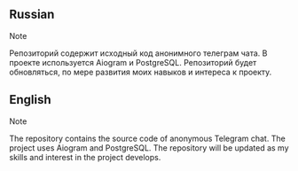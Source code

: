 ## Russian
> [!NOTE]
> Репозиторий содержит исходный код анонимного телеграм чата. В проекте используется Aiogram и PostgreSQL. Репозиторий будет обновляться, по мере развития моих навыков и интереса к проекту.

## English
> [!NOTE]
> The repository contains the source code of anonymous Telegram chat. The project uses Aiogram and PostgreSQL. The repository will be updated as my skills and interest in the project develops.